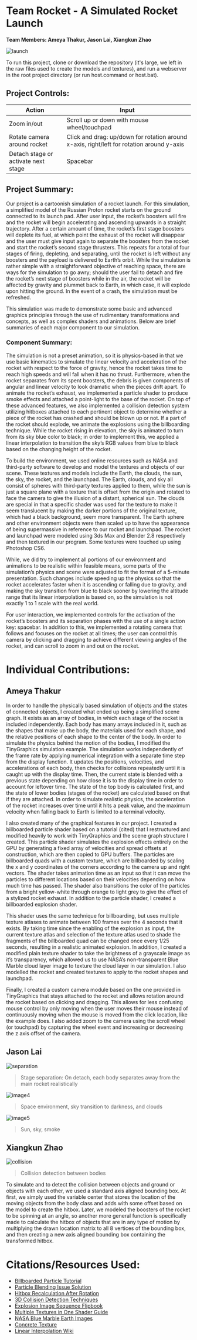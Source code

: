 # Team Rocket - A Simulated Rocket Launch
__Team Members: Ameya Thakur, Jason Lai, Xiangkun Zhao__

![launch](https://user-images.githubusercontent.com/5963035/70024040-0d1f2a00-154e-11ea-9dec-8e951a3162e9.gif)

To run this project, clone or download the repository (it's large, we left in the raw files used to create the models and textures), and run a webserver in the root project directory (or run host.command or host.bat).
## Project Controls:

| Action                       | Input         |
| -------------                | ------------- |
| Zoom in/out                  | Scroll up or down with mouse wheel/touchpad  |
| Rotate camera around rocket  | Click and drag: up/down for rotation around x-axis, right/left for rotation around y-axis |
| Detach stage or activate next stage  | Spacebar |


## Project Summary:
Our project is a cartoonish simulation of a rocket launch. For this simulation, a simplified model of the Russian Proton rocket starts on the ground connected to its launch pad. After user input, the rocket’s boosters will fire and the rocket will begin accelerating and ascending upwards in a straight trajectory. After a certain amount of time, the rocket’s first stage boosters will deplete its fuel, at which point the exhaust of the rocket will disappear and the user must give input again to separate the boosters from the rocket and start the rocket’s second stage thrusters. This repeats for a total of four stages of firing, depleting, and separating, until the rocket is left without any boosters and the payload is delivered to Earth’s orbit. While the simulation is rather simple with a straightforward objective of reaching space, there are ways for the simulation to go awry; should the user fail to detach and fire the rocket’s next stage of boosters while in the air, the rocket will be affected by gravity and plummet back to Earth, in which case, it will explode upon hitting the ground. In the event of a crash, the simulation must be refreshed.

This simulation was made to demonstrate some basic and advanced graphics principles through the use of rudimentary transformations and concepts, as well as complex shaders and animations. Below are brief summaries of each major component to our simulation.


### Component Summary:
The simulation is not a preset animation, so it is physics-based in that we use basic kinematics to simulate the linear velocity and acceleration of the rocket with respect to the force of gravity, hence the rocket takes time to reach high speeds and will fall when it has no thrust. Furthermore, when the rocket separates from its spent boosters, the debris is given components of angular and linear velocity to look dramatic when the pieces drift apart. To animate the rocket’s exhaust, we implemented a particle shader to produce smoke effects and attached a point-light to the base of the rocket. On top of these advanced features, we also implemented a collision detection system utilizing hitboxes attached to each pertinent object to determine whether a piece of the rocket has crashed and should be blown up or not. If a part of the rocket should explode, we animate the explosions using the billboarding technique. While the rocket rising in elevation, the sky is animated to turn from its sky blue color to black; in order to implement this, we applied a linear interpolation to transition the sky’s RGB values from blue to black based on the changing height of the rocket.

To build the environment, we used online resources such as NASA and third-party software to develop and model the textures and objects of our scene. These textures and models include the Earth, the clouds, the sun, the sky, the rocket, and the launchpad. The Earth, clouds, and sky all consist of spheres with third-party textures applied to them, while the sun is just a square plane with a texture that is offset from the origin and rotated to face the camera to give the illusion of a distant, spherical sun. The clouds are special in that a specific shader was used for the texture to make it seem translucent by making the darker portions of the original texture, which had a black background, seem more transparent. The Earth sphere and other environment objects were then scaled up to have the appearance of being supermassive in reference to our rocket and launchpad. The rocket and launchpad were modeled using 3ds Max and Blender 2.8 respectively and then textured in our program. Some textures were touched up using Photoshop CS6.

While, we did try to implement all portions of our environment and animations to be realistic within feasible means, some parts of the simulation’s physics and scene were adjusted to fit the format of a 5-minute presentation. Such changes include speeding up the physics so that the rocket accelerates faster when it is ascending or falling due to gravity, and making the sky transition from blue to black sooner by lowering the altitude range that its linear interpolation is based on, so the simulation is not exactly 1 to 1 scale with the real world.

For user interaction, we implemented controls for the activation of the rocket’s boosters and its separation phases with the use of a single action key: spacebar. In addition to this, we implemented a rotating camera that follows and focuses on the rocket at all times; the user can control this camera by clicking and dragging to achieve different viewing angles of the rocket, and can scroll to zoom in and out on the rocket.


# Individual Contributions:
## Ameya Thakur
In order to handle the physically based simulation of objects and the states of connected objects, I created what ended up being a simplified scene graph. It exists as an array of bodies, in which each stage of the rocket is included independently. Each body has many arrays included in it, such as the shapes that make up the body, the materials used for each shape, and the relative positions of each shape to the center of the body. In order to simulate the physics behind the motion of the bodies, I modified the TinyGraphics simulation example. The simulation works independently of the frame rate by applying numerical integration with a separate time step from the display function. It updates the positions, velocities, and accelerations of each body, then checks for collisions repeatedly until it is caught up with the display time. Then, the current state is blended with a previous state depending on how close it is to the display time in order to account for leftover time. The state of the top body is calculated first, and the state of lower bodies (stages of the rocket) are calculated based on that if they are attached. In order to simulate realistic physics, the acceleration of the rocket increases over time until it hits a peak value, and the maximum velocity when falling back to Earth is limited to a terminal velocity.

I also created many of the graphical features in our project. I created a billboarded particle shader based on a tutorial (cited) that I restructured and modified heavily to work with TinyGraphics and the scene graph structure I created. This particle shader simulates the explosion effects entirely on the GPU by generating a fixed array of velocities and spread offsets at construction, which are then copied to GPU buffers. The particles are billboarded quads with a custom texture, which are billboarded by scaling the x and y coordinates of the corners according to the camera up and right vectors. The shader takes animation time as an input so that it can move the particles to different locations based on their velocities depending on how much time has passed. The shader also transitions the color of the particles from a bright yellow-white through orange to light grey to give the effect of a stylized rocket exhaust. In addition to the particle shader, I created a billboarded explosion shader. 

This shader uses the same technique for billboarding, but uses multiple texture atlases to animate between 100 frames over the 4 seconds that it exists. By taking time since the enabling of the explosion as input, the current texture atlas and selection of the texture atlas used to shade the fragments of the billboarded quad can be changed once every 1/25 seconds, resulting in a realistic animated explosion. In addition, I created a modified plain texture shader to take the brightness of a grayscale image as it’s transparency, which allowed us to use NASA’s non-transparent Blue Marble cloud layer image to texture the cloud layer in our simulation. I also modelled the rocket and created textures to apply to the rocket shapes and launchpad.

Finally, I created a custom camera module based on the one provided in TinyGraphics that stays attached to the rocket and allows rotation around the rocket based on clicking and dragging. This allows for less confusing mouse control by only moving when the user moves their mouse instead of continuously moving when the mouse is moved from the click location, like the example does. I also added zoom to the camera using the scroll wheel (or touchpad) by capturing the wheel event and increasing or decreasing the z axis offset of the camera. 


## Jason Lai
![separation](https://user-images.githubusercontent.com/5963035/70024403-d5fd4880-154e-11ea-93e2-4fbdd458a4bd.gif)
> Stage separation: On detach, each body separates away from the main rocket realistically


![image4](https://user-images.githubusercontent.com/5963035/70021539-e957e600-1545-11ea-9a5d-90c76534477d.png)
> Space environment, sky transition to darkness, and clouds

![image5](https://user-images.githubusercontent.com/5963035/70021551-efe65d80-1545-11ea-993d-59e55d9396a9.png)
> Sun, sky, smoke

## Xiangkun Zhao

![collision](https://user-images.githubusercontent.com/5963035/70024701-b581be00-154f-11ea-8e35-241153802805.gif)
> Collision detection between bodies

To simulate and to detect the collision between objects and ground or objects with each other, we used a standard axis aligned bounding box. At first, we simply used the variable center that stores the location of the moving objects from the body class and adds with some offset based on the model to create the hitbox. Later, we modeled the boosters of the rocket to be spinning at an angle, so another more general function is specifically made to calculate the hitbox of objects that are in any type of motion by multiplying the drawn location matrix to all 8 vertices of the bounding box, and then creating a new axis aligned bounding box containing the transformed hitbox.

# Citations/Resources Used:
* [Billboarded Particle Tutorial](http://www.chinedufn.com/webgl-particle-effect-billboard-tutorial)
* [Particle Blending Issue Solution](https://stackoverflow.com/questions/23281898/native-webgl-particle-system-opacity-issue)
* [Hitbox Recalculation After Rotation](https://stackoverflow.com/questions/6053522/how-to-recalculate-axis-aligned-bounding-box-after-translate-rotate)
* [3D Collision Detection Techniques](https://developer.mozilla.org/en-US/docs/Games/Techniques/3D_collision_detection)
* [Explosion Image Sequence Flipbook](https://blogs.unity3d.com/2016/11/28/free-vfx-image-sequences-flipbooks/)
* [Multiple Textures in One Shader Guide](https://webglfundamentals.org/webgl/lessons/webgl-2-textures.html)
* [NASA Blue Marble Earth Images](https://visibleearth.nasa.gov/collection/1484/blue-marble)
* [Concrete Texture](https://opengameart.org/node/27640)
* [Linear Interpolation Wiki](https://en.wikipedia.org/wiki/Linear_interpolation)


